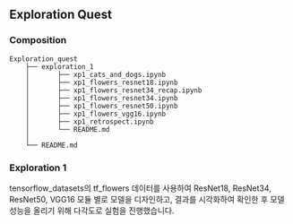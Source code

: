 ## Exploration Quest

### Composition

```
Exploration_quest
    ├── exploration_1
    │       ├── xp1_cats_and_dogs.ipynb
    │       ├── xp1_flowers_resnet18.ipynb
    │       ├── xp1_flowers_resnet34_recap.ipynb
    │       ├── xp1_flowers_resnet34.ipynb
    │       ├── xp1_flowers_resnet50.ipynb
    │       ├── xp1_flowers_vgg16.ipynb
    │       ├── xp1_retrospect.ipynb 
    │       └── README.md
    │      
    └── README.md
```
### Exploration 1
tensorflow_datasets의 tf_flowers 데이터를 사용하여 ResNet18, ResNet34, ResNet50, VGG16 모듈 별로 모델을 디자인하고, 결과를 시각화하여 확인한 후 모델 성능을 올리기 위해 다각도로 실험을 진행했습니다.
